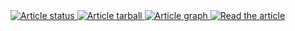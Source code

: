 <a href="https://github.com/fbartolic/jwst_eclipse_mapping/actions/workflows/showyourwork.yml">
<img src="https://github.com/fbartolic/jwst_eclipse_mapping/actions/workflows/showyourwork.yml/badge.svg" alt="Article status"/>
</a>
<a href="https://github.com/fbartolic/jwst_eclipse_mapping/raw/better-zenodo-pdf/arxiv.tar.gz">
<img src="https://img.shields.io/badge/article-tarball-blue.svg?style=flat" alt="Article tarball"/>
</a>
<a href="https://github.com/fbartolic/jwst_eclipse_mapping/raw/better-zenodo-pdf/dag.pdf">
<img src="https://img.shields.io/badge/article-dag-blue.svg?style=flat" alt="Article graph"/>
</a>
<a href="https://github.com/fbartolic/jwst_eclipse_mapping/raw/better-zenodo-pdf/ms.pdf">
<img src="https://img.shields.io/badge/article-pdf-blue.svg?style=flat" alt="Read the article"/>
</a>
</p>
